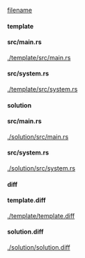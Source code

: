 
[filename](./template/README.md ':include')

<!-- slide:break -->

<!-- tabs:start -->

#### **template**

<!-- tabs:start -->

#### **<span class="file-template file-modified">src/main.rs</span>**

[./template/src/main.rs](./template/src/main.rs ':include :type=code rust')

#### **<span class="file-template file-added">src/system.rs</span>**

[./template/src/system.rs](./template/src/system.rs ':include :type=code rust')



<!-- tabs:end -->

#### **solution**

<!-- tabs:start -->

#### **<span class="file-solution file-modified">src/main.rs</span>**

[./solution/src/main.rs](./solution/src/main.rs ':include :type=code rust')

#### **<span class="file-solution file-modified">src/system.rs</span>**

[./solution/src/system.rs](./solution/src/system.rs ':include :type=code rust')



<!-- tabs:end -->

#### **diff**

<!-- tabs:start -->

#### **template.diff**

[./template/template.diff](./template/template.diff ':include :type=code diff')

#### **solution.diff**

[./solution/solution.diff](./solution/solution.diff ':include :type=code diff')



<!-- tabs:end -->

<!-- tabs:end -->
